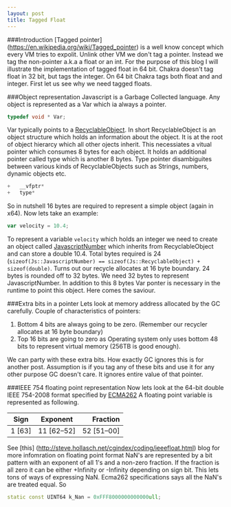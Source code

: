 ```yaml
---
layout: post
title: Tagged Float
---
```


###Introduction
[Tagged pointer] (https://en.wikipedia.org/wiki/Tagged_pointer) is a well know concept which every VM tries to expolit. Unlink other VM we don't tag a pointer. Instead we tag the non-pointer a.k.a a float or an int. For the purpose of this blog I will illustrate the implementation of tagged float in 64 bit. Chakra doesn't tag float in 32 bit, but tags the integer. On 64 bit Chakra tags both float and and integer. First let us see why we need tagged floats.

###Object representation
Javascript is a Garbage Collected language. Any object is represented as a Var which ia always a pointer.

```C++
typedef void * Var;
``` 

Var typically points to a [RecyclableObject](https://github.com/Microsoft/ChakraCore/blob/master/lib/Runtime/Types/RecyclableObject.h#L191). In short RecyclableObject is an object structure which holds an information about the object. It is at the root of object hierarcy which all other ojects inherit. This necessiates a vitual pointer which consumes 8 bytes for each object. It holds an additional pointer called type which is another 8 bytes. Type pointer disambiguites between various kinds of RecyclableObjects such as Strings, numbers, dynamic objects etc. 

```c++
+	__vfptr*	
+   type*  
```

So in nutshell 16 bytes are required to represent a simple object (again in x64).  Now lets take an example: 

```js
var velocity = 10.4;
```

To represent a variable `velocity` which holds an integer we need to create an object called [JavascriptNumber](https://github.com/Microsoft/ChakraCore/blob/master/lib/Runtime/Library/JavascriptNumber.h) which inherits from RecyclableObject and can store a double 10.4. Total bytes required is 24 (`sizeof(Js::JavascriptNumber) == sizeof(Js::RecyclableObject) + sizeof(double)`. Turns out our recycle allocates at 16 byte boundary. 24 bytes is rounded off to 32 bytes. We need 32 bytes to represent JavascriptNumber. In addition to this 8 bytes Var ponter is necessary in the runtime to point this object. Here comes the saviour. 

###Extra bits in a pointer
Lets look at memory address allocated by the GC carefully.
Couple of characteristics of pointers:

 1. Bottom 4 bits are always going to be zero. (Remember our recycler allocates at 16 byte boundary)
 2. Top 16 bits are going to zero as Operating system only uses bottom 48 bits to represent virtual memory (256TB is good enough).
 
We can party with these extra bits. How exactly GC ignores this is for another post. Assumption is if you tag any of these bits and use it for any other purpose GC doesn't care. It ignores entire value of that pointer.  

###IEEE 754 floating point representation
Now lets look at the 64-bit double IEEE 754-2008 format specified by [ECMA262](http://tc39.github.io/ecma262/#sec-ecmascript-language-types-number-type)
A floating point variable is represented as following.

|Sign   |	Exponent  |	Fraction  |
|-------|:---------:|----------:|
|	1 [63]|	11 [62–52]|	52 [51–00]|

See [this] (http://steve.hollasch.net/cgindex/coding/ieeefloat.html) blog for more infomration on floating point format
NaN's are represented by a bit pattern with an exponent of all 1's and a non-zero fraction. If the fraction is all zero it can be either +Infinity or -Infinity depending on sign bit. This lets tons of ways of expressing NaN. Ecma262 specifications says all the NaN's are treated equal. So  

```C++
static const UINT64 k_Nan = 0xFFF8000000000000ull;
```
